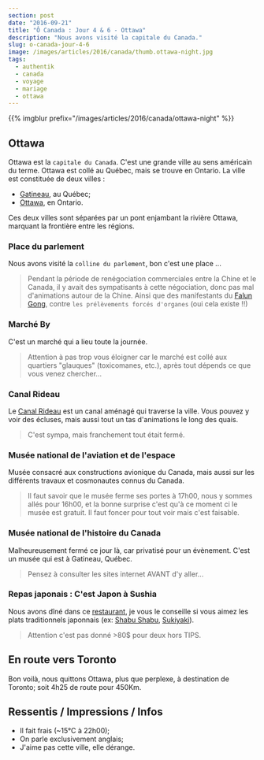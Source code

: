 ```yaml
---
section: post
date: "2016-09-21"
title: "Ô Canada : Jour 4 & 6 - Ottawa"
description: "Nous avons visité la capitale du Canada."
slug: o-canada-jour-4-6
image: /images/articles/2016/canada/thumb.ottawa-night.jpg
tags:
  - authentik
  - canada
  - voyage
  - mariage
  - ottawa
---
```


{{% imgblur prefix="/images/articles/2016/canada/ottawa-night" %}}

## Ottawa

Ottawa est la `capitale du Canada`. C'est une grande ville au sens américain du terme.
Ottawa est collé au Québec, mais se trouve en Ontario. La ville est constituée de deux villes :

  * [Gatineau](https://fr.wikipedia.org/wiki/Gatineau), au Québec;
  * [Ottawa](https://fr.wikipedia.org/wiki/Ottawa), en Ontario.

Ces deux villes sont séparées par un pont enjambant la rivière Ottawa, marquant la frontière entre les régions.

### Place du parlement

Nous avons visité la `colline du parlement`, bon c'est une place ...

> Pendant la période de renégociation commerciales entre la Chine et le Canada, il y avait des sympatisants à cette négociation, donc pas mal d'animations autour de la Chine. Ainsi que des manifestants du [Falun Gong](https://fr.wikipedia.org/wiki/Falun_Gong), contre `les prélèvements forcés d'organes` (oui cela existe !!)

### Marché By

C'est un marché qui a lieu toute la journée.

> Attention à pas trop vous éloigner car le marché est collé aux quartiers "glauques" (toxicomanes, etc.), après tout dépends ce que vous venez chercher...

### Canal Rideau

Le [Canal Rideau](https://fr.wikipedia.org/wiki/Canal_Rideau) est un canal aménagé qui traverse la ville.
Vous pouvez y voir des écluses, mais aussi tout un tas d'animations le long des quais.

> C'est sympa, mais franchement tout était fermé.

### Musée national de l'aviation et de l'espace

Musée consacré aux constructions avionique du Canada, mais aussi sur les différents travaux et cosmonautes connus du Canada.

> Il faut savoir que le musée ferme ses portes à 17h00, nous y sommes allés pour 16h00, et la bonne surprise c'est qu'à ce moment ci le musée est gratuit. Il faut foncer pour tout voir mais c'est faisable.

### Musée national de l'histoire du Canada

Malheureusement fermé ce jour là, car privatisé pour un évènement.
C'est un musée qui est à Gatineau, Québec.

> Pensez à consulter les sites internet AVANT d'y aller...

### Repas japonais : C'est Japon à Sushia

Nous avons dîné dans ce [restaurant](http://www.japaninottawa.com/), je vous le conseille si vous aimez les plats traditionnels japonnais (ex: [Shabu Shabu](https://fr.wikipedia.org/wiki/Shabu-shabu), [Sukiyaki](https://fr.wikipedia.org/wiki/Sukiyaki)).

> Attention c'est pas donné >80$ pour deux hors TIPS.

## En route vers Toronto

Bon voilà, nous quittons Ottawa, plus que perplexe, à destination de Toronto; soit 4h25 de route pour 450Km.

## Ressentis / Impressions / Infos

  * Il fait frais (~15°C à 22h00);
  * On parle exclusivement anglais;
  * J'aime pas cette ville, elle dérange.
